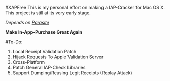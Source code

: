#XAPFree
This is my personal effort on making a IAP-Cracker for Mac OS X. This project is still at its very early stage.

*Depends on [Parasite](https://github.com/ParasiteTeam)*

**Make In-App-Purchase Great Again**

#To-Do:
1.	Local Receipt Validation Patch
2.	Hijack Requests To Apple Validation Server
3.	Cross-Platform 
4.	Patch General IAP-Check Libraries
5.	Support Dumping/Reusing Legit Receipts (Replay Attack)